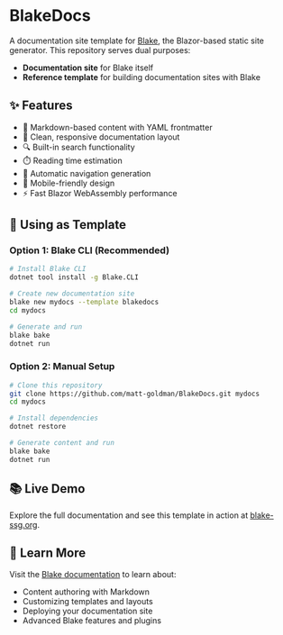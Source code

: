 # BlakeDocs

A documentation site template for [Blake](https://www.blake-ssg.org/), the Blazor-based static site generator. This repository serves dual purposes:

- **Documentation site** for Blake itself
- **Reference template** for building documentation sites with Blake

## ✨ Features

- 📝 Markdown-based content with YAML frontmatter
- 🎨 Clean, responsive documentation layout
- 🔍 Built-in search functionality
- ⏱️ Reading time estimation
- 🧭 Automatic navigation generation
- 📱 Mobile-friendly design
- ⚡ Fast Blazor WebAssembly performance

## 🚀 Using as Template

### Option 1: Blake CLI (Recommended)
```bash
# Install Blake CLI
dotnet tool install -g Blake.CLI

# Create new documentation site
blake new mydocs --template blakedocs
cd mydocs

# Generate and run
blake bake
dotnet run
```

### Option 2: Manual Setup
```bash
# Clone this repository
git clone https://github.com/matt-goldman/BlakeDocs.git mydocs
cd mydocs

# Install dependencies
dotnet restore

# Generate content and run
blake bake
dotnet run
```

## 📚 Live Demo

Explore the full documentation and see this template in action at [blake-ssg.org](https://www.blake-ssg.org/).

## 📖 Learn More

Visit the [Blake documentation](https://www.blake-ssg.org/) to learn about:
- Content authoring with Markdown
- Customizing templates and layouts  
- Deploying your documentation site
- Advanced Blake features and plugins
